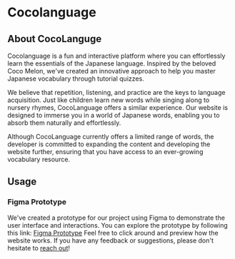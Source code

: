 # Cocolanguage

## About CocoLanguge

Cocolanguage is a  fun and interactive platform where you can effortlessly learn the essentials of the Japanese language. Inspired by the beloved Coco Melon, we've created an innovative approach to help you master Japanese vocabulary through tutorial quizzes.

We believe that repetition, listening, and practice are the keys to language acquisition. Just like children learn new words while singing along to nursery rhymes, CocoLanguage offers a similar experience. Our website is designed to immerse you in a world of Japanese words, enabling you to absorb them naturally and effortlessly.

Although CocoLanguage currently offers a limited range of words, the developer is committed to expanding the content and developing the website further, ensuring that you have access to an ever-growing vocabulary resource.

## Usage

### Figma Prototype

We've created a prototype for our project using Figma to demonstrate the user interface and interactions. You can explore the prototype by following this link: [Figma Prototype]()
Feel free to click around and preview how the website works. If you have any feedback or suggestions, please don't hesitate to [reach out](mailto:lalaineperez413@gmail.com)! 
